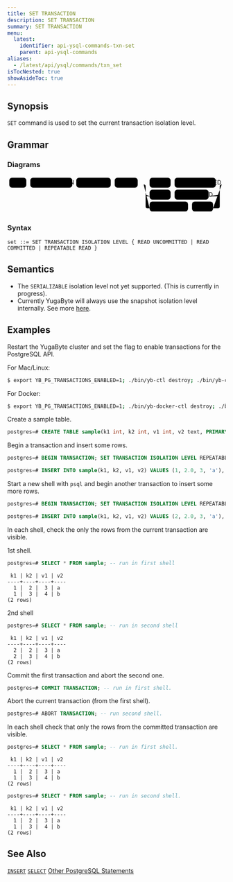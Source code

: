 ```yaml
---
title: SET TRANSACTION
description: SET TRANSACTION
summary: SET TRANSACTION
menu:
  latest:
    identifier: api-ysql-commands-txn-set
    parent: api-ysql-commands
aliases:
  - /latest/api/ysql/commands/txn_set
isTocNested: true
showAsideToc: true
---
```


## Synopsis

`SET` command is used to set the current transaction isolation level.

## Grammar

### Diagrams

<svg class="rrdiagram" version="1.1" xmlns:xlink="http://www.w3.org/1999/xlink" xmlns="http://www.w3.org/2000/svg" width="551" height="95" viewbox="0 0 551 95"><path class="connector" d="M0 22h5m43 0h10m106 0h10m87 0h10m58 0h30m53 0h10m104 0h20m-197 25q0 5 5 5h5m53 0h10m86 0h23q5 0 5-5m-192-25q5 0 5 5v50q0 5 5 5h5m97 0h10m53 0h12q5 0 5-5v-50q0-5 5-5m5 0h5"/><rect class="literal" x="5" y="5" width="43" height="25" rx="7"/><text class="text" x="15" y="22">SET</text><rect class="literal" x="58" y="5" width="106" height="25" rx="7"/><text class="text" x="68" y="22">TRANSACTION</text><rect class="literal" x="174" y="5" width="87" height="25" rx="7"/><text class="text" x="184" y="22">ISOLATION</text><rect class="literal" x="271" y="5" width="58" height="25" rx="7"/><text class="text" x="281" y="22">LEVEL</text><rect class="literal" x="359" y="5" width="53" height="25" rx="7"/><text class="text" x="369" y="22">READ</text><rect class="literal" x="422" y="5" width="104" height="25" rx="7"/><text class="text" x="432" y="22">UNCOMMITTED</text><rect class="literal" x="359" y="35" width="53" height="25" rx="7"/><text class="text" x="369" y="52">READ</text><rect class="literal" x="422" y="35" width="86" height="25" rx="7"/><text class="text" x="432" y="52">COMMITTED</text><rect class="literal" x="359" y="65" width="97" height="25" rx="7"/><text class="text" x="369" y="82">REPEATABLE</text><rect class="literal" x="466" y="65" width="53" height="25" rx="7"/><text class="text" x="476" y="82">READ</text></svg>

### Syntax

```
set ::= SET TRANSACTION ISOLATION LEVEL { READ UNCOMMITTED | READ COMMITTED | REPEATABLE READ }
```

## Semantics

- The `SERIALIZABLE` isolation level not yet supported. (This is currently in progress).
- Currently YugaByte will always use the snapshot isolation level internally. See more [here](../../../architecture/transactions/isolation-levels/).

## Examples

Restart the YugaByte cluster and set the flag to enable transactions for the PostgreSQL API. 

For Mac/Linux: 

```sh
$ export YB_PG_TRANSACTIONS_ENABLED=1; ./bin/yb-ctl destroy; ./bin/yb-ctl create --enable_postgres
```

For Docker:

```sh
$ export YB_PG_TRANSACTIONS_ENABLED=1; ./bin/yb-docker-ctl destroy; ./bin/yb-docker-ctl create --enable_postgres
```


Create a sample table.

```sql
postgres=# CREATE TABLE sample(k1 int, k2 int, v1 int, v2 text, PRIMARY KEY (k1, k2));
```


Begin a transaction and insert some rows.

```sql
postgres=# BEGIN TRANSACTION; SET TRANSACTION ISOLATION LEVEL REPEATABLE READ; 
```

```sql
postgres=# INSERT INTO sample(k1, k2, v1, v2) VALUES (1, 2.0, 3, 'a'), (1, 3.0, 4, 'b');
```

Start a new shell  with `psql` and begin another transaction to insert some more rows.

```sql
postgres=# BEGIN TRANSACTION; SET TRANSACTION ISOLATION LEVEL REPEATABLE READ; 
```

```sql
postgres=# INSERT INTO sample(k1, k2, v1, v2) VALUES (2, 2.0, 3, 'a'), (2, 3.0, 4, 'b');
```

In each shell, check the only the rows from the current transaction are visible.

1st shell.

```sql
postgres=# SELECT * FROM sample; -- run in first shell
```

```
 k1 | k2 | v1 | v2
----+----+----+----
  1 |  2 |  3 | a
  1 |  3 |  4 | b
(2 rows)
```
2nd shell

```sql
postgres=# SELECT * FROM sample; -- run in second shell
```

```
 k1 | k2 | v1 | v2
----+----+----+----
  2 |  2 |  3 | a
  2 |  3 |  4 | b
(2 rows)
```

Commit the first transaction and abort the second one.

```sql
postgres=# COMMIT TRANSACTION; -- run in first shell.
```

Abort the current transaction (from the first shell).

```sql
postgres=# ABORT TRANSACTION; -- run second shell.
```

In each shell check that only the rows from the committed transaction are visible.

```sql
postgres=# SELECT * FROM sample; -- run in first shell.
```

```
 k1 | k2 | v1 | v2
----+----+----+----
  1 |  2 |  3 | a
  1 |  3 |  4 | b
(2 rows)
```

```sql
postgres=# SELECT * FROM sample; -- run in second shell.
```

```
 k1 | k2 | v1 | v2
----+----+----+----
  1 |  2 |  3 | a
  1 |  3 |  4 | b
(2 rows)
```

## See Also

[`INSERT`](../dml_insert)
[`SELECT`](../dml_select)
[Other PostgreSQL Statements](..)
